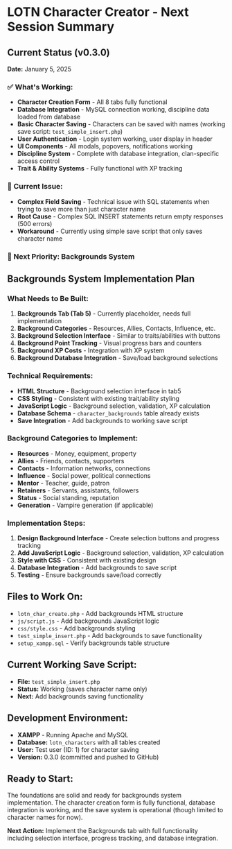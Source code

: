 # LOTN Character Creator - Next Session Summary

## Current Status (v0.3.0)
**Date:** January 5, 2025

### ✅ What's Working:
- **Character Creation Form** - All 8 tabs fully functional
- **Database Integration** - MySQL connection working, discipline data loaded from database
- **Basic Character Saving** - Characters can be saved with names (working save script: `test_simple_insert.php`)
- **User Authentication** - Login system working, user display in header
- **UI Components** - All modals, popovers, notifications working
- **Discipline System** - Complete with database integration, clan-specific access control
- **Trait & Ability Systems** - Fully functional with XP tracking

### 🔄 Current Issue:
- **Complex Field Saving** - Technical issue with SQL statements when trying to save more than just character name
- **Root Cause** - Complex SQL INSERT statements return empty responses (500 errors)
- **Workaround** - Currently using simple save script that only saves character name

### 🎯 Next Priority: Backgrounds System

## Backgrounds System Implementation Plan

### What Needs to Be Built:
1. **Backgrounds Tab (Tab 5)** - Currently placeholder, needs full implementation
2. **Background Categories** - Resources, Allies, Contacts, Influence, etc.
3. **Background Selection Interface** - Similar to traits/abilities with buttons
4. **Background Point Tracking** - Visual progress bars and counters
5. **Background XP Costs** - Integration with XP system
6. **Background Database Integration** - Save/load background selections

### Technical Requirements:
- **HTML Structure** - Background selection interface in tab5
- **CSS Styling** - Consistent with existing trait/ability styling
- **JavaScript Logic** - Background selection, validation, XP calculation
- **Database Schema** - `character_backgrounds` table already exists
- **Save Integration** - Add backgrounds to working save script

### Background Categories to Implement:
- **Resources** - Money, equipment, property
- **Allies** - Friends, contacts, supporters
- **Contacts** - Information networks, connections
- **Influence** - Social power, political connections
- **Mentor** - Teacher, guide, patron
- **Retainers** - Servants, assistants, followers
- **Status** - Social standing, reputation
- **Generation** - Vampire generation (if applicable)

### Implementation Steps:
1. **Design Background Interface** - Create selection buttons and progress tracking
2. **Add JavaScript Logic** - Background selection, validation, XP calculation
3. **Style with CSS** - Consistent with existing design
4. **Database Integration** - Add backgrounds to save script
5. **Testing** - Ensure backgrounds save/load correctly

## Files to Work On:
- `lotn_char_create.php` - Add backgrounds HTML structure
- `js/script.js` - Add backgrounds JavaScript logic
- `css/style.css` - Add backgrounds styling
- `test_simple_insert.php` - Add backgrounds to save functionality
- `setup_xampp.sql` - Verify backgrounds table structure

## Current Working Save Script:
- **File:** `test_simple_insert.php`
- **Status:** Working (saves character name only)
- **Next:** Add backgrounds saving functionality

## Development Environment:
- **XAMPP** - Running Apache and MySQL
- **Database:** `lotn_characters` with all tables created
- **User:** Test user (ID: 1) for character saving
- **Version:** 0.3.0 (committed and pushed to GitHub)

## Ready to Start:
The foundations are solid and ready for backgrounds system implementation. The character creation form is fully functional, database integration is working, and the save system is operational (though limited to character names for now).

**Next Action:** Implement the Backgrounds tab with full functionality including selection interface, progress tracking, and database integration.

